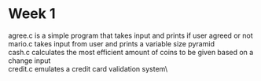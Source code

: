 # Week 1
agree.c is a simple program that takes input and prints if user agreed or not\
mario.c takes input from user and prints a variable size pyramid\
cash.c calculates the most efficient amount of coins to be given based on a change input\
credit.c emulates a credit card validation system\
